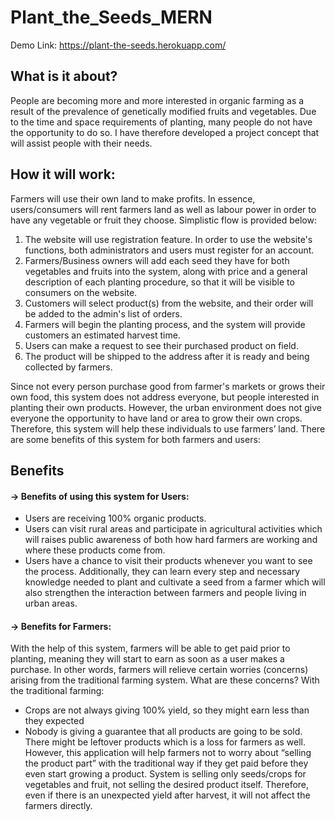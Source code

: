 # Plant_the_Seeds_MERN
Demo Link: https://plant-the-seeds.herokuapp.com/

## What is it about? ##
People are becoming more and more interested in organic farming as a result of the prevalence of genetically modified fruits and vegetables. Due to the time and space requirements of planting, many people do not have the opportunity to do so. I have therefore developed a project concept that will assist people with their needs.
## How it will work: ##
Farmers will use their own land to make profits. In essence, users/consumers will rent farmers land as well as labour power in order to have any vegetable or fruit they choose. Simplistic flow is provided below:
   
1. The website will use registration feature. In order to use the website's functions, both administrators and users must register for an account.
2. Farmers/Business owners will add each seed they have for both vegetables and fruits into the system, along with price and a general description of each planting procedure, so that it will be visible to consumers on the website.
3. Customers will select product(s) from the website, and their order will be added to the admin's list of orders.
4. Farmers will begin the planting process, and the system will provide customers an estimated harvest time.
5. Users can make a request to see their purchased product on field.
6. The product will be shipped to the address after it is ready and being collected by farmers.


Since not every person purchase good from farmer's markets or grows their own food, this system does not address everyone, but people interested in planting their own products. However, the urban environment does not give everyone the opportunity to have land or area to grow their own crops. Therefore, this system will help these individuals to use farmers’ land.
There are some benefits of this system for both farmers and users:

## Benefits ##
#### -> Benefits of using this system for Users:
- Users are receiving 100% organic products.
- Users can visit rural areas and participate in agricultural activities which
will raises public awareness of both how hard farmers are working and
where these products come from.
- Users have a chance to visit their products whenever you want to see the
process. Additionally, they can learn every step and necessary knowledge needed to plant and cultivate a seed from a farmer which will also strengthen the interaction between farmers and people living in urban areas.
 
#### -> Benefits for Farmers:
 
With the help of this system, farmers will be able to get paid prior to planting, meaning they will start to earn as soon as a user makes a purchase. In other words, farmers will relieve certain worries (concerns) arising from the traditional farming system. What are these concerns?
With the traditional farming:
 
- Crops are not always giving 100% yield, so they might earn less than they expected
- Nobody is giving a guarantee that all products are going to be sold. There might be leftover products which is a loss for farmers as well.
However, this application will help farmers not to worry about “selling the product part” with the traditional way if they get paid before they even start growing a product. System is selling only seeds/crops for vegetables and fruit, not selling the desired product itself. Therefore, even if there is an unexpected yield after harvest, it will not affect the farmers directly.
